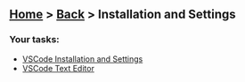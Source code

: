 ## [Home](../../../README.md) > [Back](../lesson.md) > Installation and Settings

### Your tasks:

- [VSCode Installation and Settings](execrise-1/execrise-1.md)
- [VSCode Text Editor](execrise-2/execrise-2.md)
